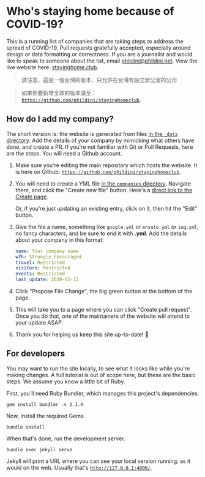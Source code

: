 # Who's staying home because of COVID-19?

This is a running list of companies that are taking steps to address
the spread of COVID-19. Pull requests gratefully accepted, especially
around design or data formatting or correctness. If you are a
journalist and would like to speak to someone about the list, email
phildini@phildini.net.  View the live website here:
[stayinghome.club](https://stayinghome.club).

> 請注意，這是一個台灣的版本，只允許在台灣有設立辦公室的公司

> 如果你要新增全球的版本請至： [`https://github.com/phildini/stayinghomeclub`](https://github.com/phildini/stayinghomeclub).

## How do I add my company?

The short version is: the website is generated from files [in the `_data` directory](https://github.com/phildini/stayinghomeclub/tree/master/_data/).  Add the details of your
company by mimicking what others have done, and create a PR.  If
you're not familiar with Git or Pull Requests, here are the steps.
You will need a Github account.

1. Make sure you're editing the main repository which hosts the
    website.  It is here on Github:
    [`https://github.com/phildini/stayinghomeclub`](https://github.com/phildini/stayinghomeclub).

1. You will need to create a YML file [in the `companies`
   directory](https://github.com/phildini/stayinghomeclub/tree/master/_data/companies).
   Navigate there, and click the "Create new file" button.  Here's a
   [direct link to the Create
   page](https://github.com/phildini/stayinghomeclub/new/master/_data/companies).

   Or, if you're just updating an existing entry, click on it, then
   hit the "Edit" button.

1. Give the file a name, something like `google.yml` or `envato.yml`
   or `ing.yml`, no fancy characters, and be sure to end it with
   **.yml**. Add the details about your company in this format:

      ```yaml
      name: Your company name
      wfh: Strongly Encouraged
      travel: Restricted
      visitors: Restricted
      events: Restricted
      last_update: 2020-03-13
      ```

1. Click "Propose File Change", the big green button at the bottom of
   the page.

1. This will take you to a page where you can click "Create pull
   request".  Once you do that, one of the maintainers of the website
   will attend to your update ASAP.

1. Thank you for helping us keep this site up-to-date! 🙏

## For developers

You may want to run the site locally, to see what it looks like while
you're making changes.  A full tutorial is out of scope here, but
these are the basic steps.  We assume you know a little bit of Ruby.

First, you'll need Ruby Bundler, which manages this project's
dependencies.

```shell
gem install bundler -v 2.1.4
```

Now, install the required Gems.

```shell
bundle install
```

When that's done, run the development server.

```shell
bundle exec jekyll serve
```

Jekyll will print a URL where you can see your local version running,
as it would on the web.  Usually that's
[`http://127.0.0.1:4000/`](http://127.0.0.1:4000/).
